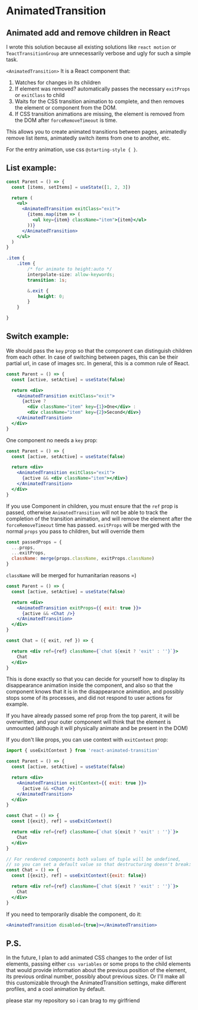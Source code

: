 AnimatedTransition
===

Animated add and remove children in React
---

I wrote this solution because all existing solutions like `react motion` or
`TeactTransitionGroup` are unnecessarily verbose and ugly for such a simple
task.

`<AnimatedTransition>` It is a React component that:

1. Watches for changes in its children
2. If element was removed? automatically passes the necessary
   `exitProps` or `exitClass` to child
3. Waits for the CSS transition animation to complete, and then removes the
   element or component from the DOM.
4. If CSS transition animations are missing, the
   element is removed from the DOM after `forceRemoveTimeout` is time.

This allows you to create animated transitions between pages, animatedly
remove list items, animatedly switch items from one to another, etc.

For the entry animation, use css `@starting-style { }`.

List example:
---

```jsx 
const Parent = () => {
  const [items, setItems] = useState([1, 2, 3])

  return (
    <ul>
      <AnimatedTransition exitClass="exit">
        {items.map(item => (
          <ul key={item} className="item">{item}</ul>
        ))}
      </AnimatedTransition>
    </ul>
  )
}

```

```css
.item {
    .item {
        /* for animate to height:auto */
        interpolate-size: allow-keywords;
        transition: 1s;

        &.exit {
            height: 0;
        }
    }

}
```

Switch example:
---

We should pass the `key` prop so that the component can distinguish
children
from each other. In case of switching between pages, this can be their
partial url, in case of images src. In general, this is a common rule
of React.

```jsx 
const Parent = () => {
  const [active, setActive] = useState(false)

  return <div>
    <AnimatedTransition exitClass="exit">
      {active ?
        <div className="item" key={1}>One</div> :
        <div className="item" key={2}>Second</div>}
    </AnimatedTransition>
  </div>
}
```

One component no needs a `key` prop:

```jsx 
const Parent = () => {
  const [active, setActive] = useState(false)

  return <div>
    <AnimatedTransition exitClass="exit">
      {active && <div className="item"></div>}
    </AnimatedTransition>
  </div>
}
```

If you use Component in children, you must ensure that the `ref` prop is
passed, otherwise `AnimatedTransition` will not be able to track the
completion of the transition animation, and will remove the element
after the `forceRemoveTimeout` time has passed. `exitProps` will be merged
with the normal `props` you pass to children, but will override them

```js
const passedProps = {
  ...props,
  ...exitProps,
  className: merge(props.className, exitProps.className)
}
```

`className` will be merged for humanitarian reasons =)

```jsx 
const Parent = () => {
  const [active, setActive] = useState(false)

  return <div>
    <AnimatedTransition exitProps={{ exit: true }}>
      {active && <Chat />}
    </AnimatedTransition>
  </div>
}

const Chat = ({ exit, ref }) => {

  return <div ref={ref} className={`chat ${exit ? 'exit' : ''}`}>
    Chat
  </div>
}
```

This is done exactly so that you can decide for yourself how to display its
disappearance animation inside the component, and also so that the
component knows that it is in the disappearance animation, and possibly
stops some of its processes, and did not respond to user actions for
example.


If you have already passed some ref prop from the top parent, it will be
overwritten, and your outer component will think that the element is
unmounted (although it will physically animate and be present in the DOM)

If you don't like props, you can use context with `exitContext` prop:

```jsx
import { useExitContext } from 'react-animated-transition'

const Parent = () => {
  const [active, setActive] = useState(false)

  return <div>
    <AnimatedTransition exitContext={{ exit: true }}>
      {active && <Chat />}
    </AnimatedTransition>
  </div>
}

const Chat = () => {
  const [{exit}, ref] = useExitContext()

  return <div ref={ref} className={`chat ${exit ? 'exit' : ''}`}>
    Chat
  </div>
}

// For rendered components both values of tuple will be undefined, 
// so you can set a default value so that destructuring doesn't break:
const Chat = () => {
  const [{exit}, ref] = useExitContext({exit: false})

  return <div ref={ref} className={`chat ${exit ? 'exit' : ''}`}>
    Chat
  </div>
}
```


If you need to temporarily disable the component, do it:

```jsx
<AnimatedTransition disabled={true}></AnimatedTransition>
```

P.S.
---
In the future, I plan to add animated CSS changes to the order of list
elements, passing either `css variables` or some props to the child
elements that would provide information about the previous position of the
element, its previous ordinal number, possibly about previous sizes. Or
I'll make all this customizable through the AnimatedTransition settings,
make different profiles, and a cool animation by default. 


please star my repository so i can brag to my girlfriend
